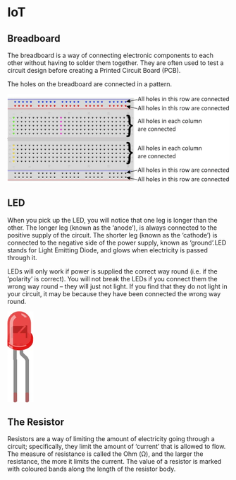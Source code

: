 # IoT

## Breadboard

The breadboard is a way of connecting electronic components to each other without having to solder them together. They are often used to test a circuit design before creating a Printed Circuit Board (PCB).

The holes on the breadboard are connected in a pattern.

![Breadboard](Breadboard_Remarked_grande.png)

## LED

When you pick up the LED, you will notice that one leg is longer than the other. The longer leg (known as the ‘anode’), is always connected to the positive supply of the circuit. The shorter leg (known as the ‘cathode’) is connected to the negative side of the power supply, known as ‘ground’.LED stands for Light Emitting Diode, and glows when electricity is passed through it.

LEDs will only work if power is supplied the correct way round (i.e. if the ‘polarity’ is correct). You will not break the LEDs if you connect them the wrong way round – they will just not light. If you find that they do not light in your circuit, it may be because they have been connected the wrong way round.

![](Red_LED.png)

## The Resistor

Resistors are a way of limiting the amount of electricity going through a circuit; specifically, they limit the amount of ‘current’ that is allowed to flow. The measure of resistance is called the Ohm (Ω), and the larger the resistance, the more it limits the current. The value of a resistor is marked with coloured bands along the length of the resistor body.
